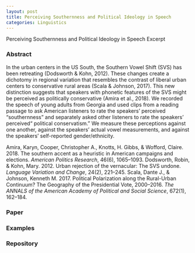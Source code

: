 ```yaml
---
layout: post
title: Perceiving Southernness and Political Ideology in Speech
categories: Linguistics
---
```


Perceiving Southernness and Political Ideology in Speech Excerpt

### Abstract

In the urban centers in the US South, the Southern Vowel Shift (SVS) has been retreating (Dodsworth & Kohn, 2012).
These changes create a dichotomy in regional variation that resembles the contrast of liberal urban centers to conservative rural areas (Scala & Johnson, 2017).
This new distinction suggests that speakers with phonetic features of the SVS might be perceived as politically conservative (Amira et al., 2018).
We recorded the speech of young adults from Georgia and used clips from a reading passage to ask American listeners to rate the speakers’ perceived “southernness” and separately asked other listeners to rate the speakers’ perceived“ political conservatism.”
We measure these perceptions against one another, against the speakers’ actual vowel measurements, and against the speakers’ self-reported gender/ethnicity.

Amira, Karyn, Cooper, Christopher A., Knotts, H. Gibbs, & Wofford, Claire. 2018. The southern accent as a heuristic in American campaigns and elections. *American Politics Research*, 46(6), 1065–1093.
Dodsworth, Robin, & Kohn, Mary. 2012. Urban rejection of the vernacular: The SVS undone. *Language Variation and Change*, 24(2), 221–245.
Scala, Dante J., & Johnson, Kenneth M. 2017. Political Polarization along the Rural-Urban Continuum? The Geography of the Presidential Vote, 2000–2016. *The ANNALS of the American Academy of Political and Social Science*, 672(1), 162–184.

### Paper

### Examples

### Repository
